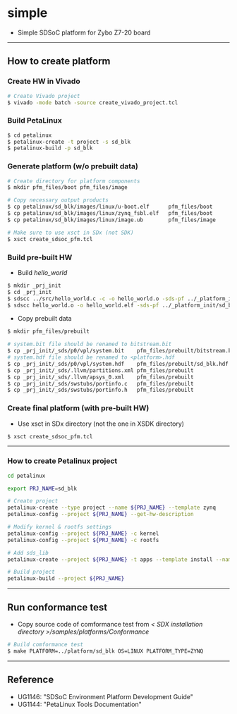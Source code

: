 # simple

- Simple SDSoC platform for Zybo Z7-20 board

***

## How to create platform

### Create HW in Vivado

```bash
# Create Vivado project
$ vivado -mode batch -source create_vivado_project.tcl
```

### Build PetaLinux

```bash
$ cd petalinux
$ petalinux-create -t project -s sd_blk
$ petalinux-build -p sd_blk
```

### Generate platform (w/o prebuilt data)

```bash
# Create directory for platform components
$ mkdir pfm_files/boot pfm_files/image

# Copy necessary output products
$ cp petalinux/sd_blk/images/linux/u-boot.elf      pfm_files/boot
$ cp petalinux/sd_blk/images/linux/zynq_fsbl.elf   pfm_files/boot
$ cp petalinux/sd_blk/images/linux/image.ub        pfm_files/image

# Make sure to use xsct in SDx (not SDK)
$ xsct create_sdsoc_pfm.tcl
```

### Build pre-built HW

- Build _hello_world_

```bash
$ mkdir _prj_init
$ cd _prj_init
$ sdscc ../src/hello_world.c -c -o hello_world.o -sds-pf ../_platform_init/sd_blk/export/sd_blk -sds-sys-config linux -target-os linux
$ sdscc hello_world.o -o hello_world.elf -sds-pf ../_platform_init/sd_blk/export/sd_blk -sds-sys-config linux -target-os linux
```

- Copy prebuilt data

```bash
$ mkdir pfm_files/prebuilt

# system.bit file should be renamed to bitstream.bit
$ cp _prj_init/_sds/p0/vpl/system.bit    pfm_files/prebuilt/bitstream.bit
# system.hdf file should be renamed to <platform>.hdf
$ cp _prj_init/_sds/p0/vpl/system.hdf    pfm_files/prebuilt/sd_blk.hdf
$ cp _prj_init/_sds/.llvm/partitions.xml pfm_files/prebuilt
$ cp _prj_init/_sds/.llvm/apsys_0.xml    pfm_files/prebuilt
$ cp _prj_init/_sds/swstubs/portinfo.c   pfm_files/prebuilt
$ cp _prj_init/_sds/swstubs/portinfo.h   pfm_files/prebuilt
```

### Create final platform (with pre-built HW)

- Use xsct in SDx directory (not the one in XSDK directory)

```bash
$ xsct create_sdsoc_pfm.tcl
```

***

### How to create Petalinux project

```bash
cd petalinux

export PRJ_NAME=sd_blk

# Create project
petalinux-create --type project --name ${PRJ_NAME} --template zynq
petalinux-config --project ${PRJ_NAME} --get-hw-description

# Modify kernel & rootfs settings
petalinux-config --project ${PRJ_NAME} -c kernel
petalinux-config --project ${PRJ_NAME} -c rootfs

# Add sds_lib
petalinux-create --project ${PRJ_NAME} -t apps --template install --name sdslib --enable

# Build project
petalinux-build --project ${PRJ_NAME}
```

***

## Run conformance test

- Copy source code of comformance test from _< SDX installation directory >/samples/platforms/Conformance_

```bash
# Build comformance test
$ make PLATFORM=../platform/sd_blk OS=LINUX PLATFORM_TYPE=ZYNQ
```

***

## Reference

- UG1146: "SDSoC Environment Platform Development Guide"
- UG1144: "PetaLinux Tools Documentation"
